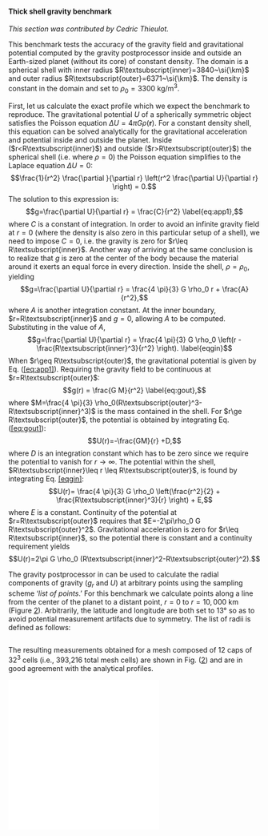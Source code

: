 #### Thick shell gravity benchmark

*This section was contributed by Cedric Thieulot.*

This benchmark tests the accuracy of the gravity field and gravitational
potential computed by the gravity postprocessor inside and outside an
Earth-sized planet (without its core) of constant density. The domain is a
spherical shell with inner radius $R\textsubscript{inner}=3840~\si{\km}$ and
outer radius $R\textsubscript{outer}=6371~\si{\km}$. The density is constant
in the domain and set to $\rho_0=3300~\si{\kg\per\cubic\metre}$.

First, let us calculate the exact profile which we expect the benchmark to
reproduce. The gravitational potential $U$ of a spherically symmetric object
satisfies the Poisson equation $\Delta U = 4\pi G \rho(\mathbf r)$. For a
constant density shell, this equation can be solved analytically for the
gravitational acceleration and potential inside and outside the planet. Inside
($r<R\textsubscript{inner}$) and outside ($r>R\textsubscript{outer}$) the
spherical shell (i.e. where $\rho=0$) the Poisson equation simplifies to the
Laplace equation $\Delta U=0$:
$$\frac{1}{r^2} \frac{\partial }{\partial r} \left(r^2 \frac{\partial U}{\partial r} \right) = 0.$$
The solution to this expression is:
$$g=\frac{\partial U}{\partial r} = \frac{C}{r^2} \label{eq:app1},$$ where $C$
is a constant of integration. In order to avoid an infinite gravity field at
$r=0$ (where the density is also zero in this particular setup of a shell), we
need to impose $C=0$, i.e. the gravity is zero for
$r\leq R\textsubscript{inner}$. Another way of arriving at the same conclusion
is to realize that $g$ is zero at the center of the body because the material
around it exerts an equal force in every direction. Inside the shell,
$\rho=\rho_0$, yielding
$$g=\frac{\partial U}{\partial r} = \frac{4 \pi}{3} G \rho_0 r + \frac{A}{r^2},$$
where $A$ is another integration constant. At the inner boundary,
$r=R\textsubscript{inner}$ and $g=0$, allowing $A$ to be computed.
Substituting in the value of $A$,
$$g=\frac{\partial U}{\partial r} = \frac{4 \pi}{3} G \rho_0 
\left(r - \frac{R\textsubscript{inner}^3}{r^2} \right). \label{eqgin}$$ When
$r\geq R\textsubscript{outer}$, the gravitational potential is given by Eq.
([\[eq:app1\]][1]). Requiring the gravity field to be continuous at
$r=R\textsubscript{outer}$: $$g(r) = \frac{G M}{r^2} \label{eq:gout},$$ where
$M=\frac{4 \pi}{3} \rho_0(R\textsubscript{outer}^3-R\textsubscript{inner}^3)$
is the mass contained in the shell. For $r\ge R\textsubscript{outer}$, the
potential is obtained by integrating Eq.([\[eq:gout\]][2]):
$$U(r)=-\frac{GM}{r} +D,$$ where $D$ is an integration constant which has to
be zero since we require the potential to vanish for $r\rightarrow \infty$.
The potential within the shell,
$R\textsubscript{inner}\leq r \leq R\textsubscript{outer}$, is found by
integrating Eq.&nbsp;[\[eqgin\]][3]:
$$U(r)= \frac{4 \pi}{3} G \rho_0 \left(\frac{r^2}{2} + \frac{R\textsubscript{inner}^3}{r} \right)  + E,$$
where $E$ is a constant. Continuity of the potential at
$r=R\textsubscript{outer}$ requires that
$E=-2\pi\rho_0 G R\textsubscript{outer}^2$. Gravitational acceleration is zero
for $r\leq R\textsubscript{inner}$, so the potential there is constant and a
continuity requirement yields
$$U(r)=2\pi G \rho_0 (R\textsubscript{inner}^2-R\textsubscript{outer}^2).$$

The gravity postprocessor in can be used to calculate the radial components of
gravity ($g_r$ and $U$) at arbitrary points using the sampling scheme
&lsquo;*list of points*.&rsquo; For this benchmark we calculate points along a
line from the center of the planet to a distant point, $r=0$ to
$r=10,000~\si{\km}$ (Figure [2][]). Arbitrarily, the latitude and longitude
are both set to $13\si{\degree}$ so as to avoid potential measurement
artifacts due to symmetry. The list of radii is defined as follows:

``` prmfile
```

The resulting measurements obtained for a mesh composed of 12 caps of $32^3$
cells (i.e., 393,216 total mesh cells) are shown in Fig.&nbsp;([2][]) and are
in good agreement with the analytical profiles.

<embed src="cookbooks/benchmarks/gravity_thick_shell/doc/gravity_g.pdf" title="fig:" id="fig:grav-thick-shell" style="width:8cm" />
<embed src="cookbooks/benchmarks/gravity_thick_shell/doc/gravity_U.pdf" title="fig:" id="fig:grav-thick-shell" style="width:8cm" />

  [1]: #eq:app1
  [2]: #eq:gout
  [3]: #eqgin
  [2]: #fig:grav-thick-shell
